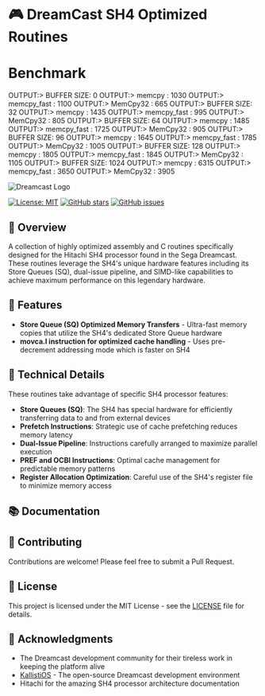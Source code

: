 # 🎮 DreamCast SH4 Optimized Routines
# Benchmark
OUTPUT:> BUFFER SIZE: 0
OUTPUT:> 	memcpy         :       1030
OUTPUT:> 	memcpy_fast    :       1100
OUTPUT:> 	MemCpy32       :        665
OUTPUT:> BUFFER SIZE: 32
OUTPUT:> 	memcpy         :       1435
OUTPUT:> 	memcpy_fast    :        995
OUTPUT:> 	MemCpy32       :        805
OUTPUT:> BUFFER SIZE: 64
OUTPUT:> 	memcpy         :       1485
OUTPUT:> 	memcpy_fast    :       1725
OUTPUT:> 	MemCpy32       :        905
OUTPUT:> BUFFER SIZE: 96
OUTPUT:> 	memcpy         :       1645
OUTPUT:> 	memcpy_fast    :       1785
OUTPUT:> 	MemCpy32       :       1005
OUTPUT:> BUFFER SIZE: 128
OUTPUT:> 	memcpy         :       1805
OUTPUT:> 	memcpy_fast    :       1845
OUTPUT:> 	MemCpy32       :       1105
OUTPUT:> BUFFER SIZE: 1024
OUTPUT:> 	memcpy         :       6315
OUTPUT:> 	memcpy_fast    :       3650
OUTPUT:> 	MemCpy32       :       3905


![Dreamcast Logo](https://raw.githubusercontent.com/dreamcast-scene/resources/main/dreamcast_logo.png)

[![License: MIT](https://img.shields.io/badge/License-MIT-yellow.svg)](https://opensource.org/licenses/MIT)
[![GitHub stars](https://img.shields.io/github/stars/username/dreamcast-sh4-optimized.svg)](https://github.com/username/dreamcast-sh4-optimized/stargazers)
[![GitHub issues](https://img.shields.io/github/issues/username/dreamcast-sh4-optimized.svg)](https://github.com/username/dreamcast-sh4-optimized/issues)

## 📜 Overview

A collection of highly optimized assembly and C routines specifically designed for the Hitachi SH4 processor found in the Sega Dreamcast. These routines leverage the SH4's unique hardware features including its Store Queues (SQ), dual-issue pipeline, and SIMD-like capabilities to achieve maximum performance on this legendary hardware.

## 🚀 Features

- **Store Queue (SQ) Optimized Memory Transfers** - Ultra-fast memory copies that utilize the SH4's dedicated Store Queue hardware
- **movca.l instruction for optimized cache handling** - Uses pre-decrement addressing mode which is faster on SH4 

## 🔧 Technical Details

These routines take advantage of specific SH4 processor features:

- **Store Queues (SQ)**: The SH4 has special hardware for efficiently transferring data to and from external devices
- **Prefetch Instructions**: Strategic use of cache prefetching reduces memory latency
- **Dual-Issue Pipeline**: Instructions carefully arranged to maximize parallel execution
- **PREF and OCBI Instructions**: Optimal cache management for predictable memory patterns
- **Register Allocation Optimization**: Careful use of the SH4's register file to minimize memory access

## 📚 Documentation

## 🤝 Contributing

Contributions are welcome! Please feel free to submit a Pull Request.


## 📄 License

This project is licensed under the MIT License - see the [LICENSE](LICENSE) file for details.

## 🙏 Acknowledgments

- The Dreamcast development community for their tireless work in keeping the platform alive
- [KallistiOS](http://gamedev.allusion.net/softprj/kos/) - The open-source Dreamcast development environment
- Hitachi for the amazing SH4 processor architecture documentation
